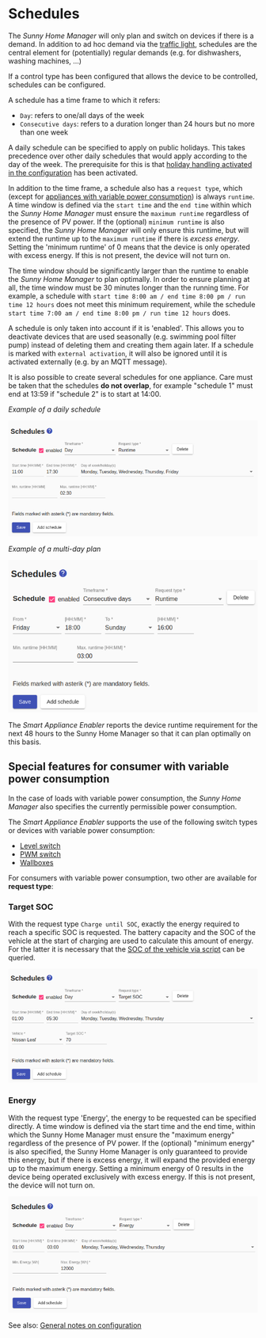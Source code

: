 # Schedules
The *Sunny Home Manager* will only plan and switch on devices if there is a demand. In addition to ad hoc demand via the [traffic light](Status_EN.md), schedules are the central element for (potentially) regular demands (e.g. for dishwashers, washing machines, ...)

If a control type has been configured that allows the device to be controlled, schedules can be configured.

A schedule has a time frame to which it refers:
- `Day`: refers to one/all days of the week
- `Consecutive days`: refers to a duration longer than 24 hours but no more than one week

A daily schedule can be specified to apply on public holidays.
This takes precedence over other daily schedules that would apply according to the day of the week. The prerequisite for this is that [holiday handling activated in the configuration](Settings_EN.md#user-content-holidays) has been activated.

In addition to the time frame, a schedule also has a `request type`, which (except for [appliances with variable power consumption](variablePowerConsumption)) is always `runtime`. A time window is defined via the `start time` and the `end time` within which the *Sunny Home Manager* must ensure the `maximum runtime` regardless of the presence of PV power. If the (optional) `minimum runtime` is also specified, the *Sunny Home Manager* will only ensure this runtime, but will extend the runtime up to the `maximum runtime` if there is *excess energy*. Setting the 'minimum runtime' of 0 means that the device is only operated with excess energy. If this is not present, the device will not turn on.

The time window should be significantly larger than the runtime to enable the *Sunny Home Manager* to plan optimally. In order to ensure planning at all, the time window must be 30 minutes longer than the running time. For example, a schedule with `start time 8:00 am / end time 8:00 pm / run time 12 hours` does not meet this minimum requirement, while the schedule `start time 7:00 am / end time 8:00 pm / run time 12 hours` does.

A schedule is only taken into account if it is 'enabled'. This allows you to deactivate devices that are used seasonally (e.g. swimming pool filter pump) instead of deleting them and creating them again later. If a schedule is marked with `external activation`, it will also be ignored until it is activated externally (e.g. by an MQTT message).

It is also possible to create several schedules for one appliance. Care must be taken that the schedules **do not overlap**, for example "schedule 1" must end at 13:59 if "schedule 2" is to start at 14:00.

_Example of a daily schedule_

![Schaltzeiten Tagesplan](../pics/fe/ScheduleDayRuntime_EN.png)

_Example of a multi-day plan_

![Schaltzeiten Mehrtagesplan](../pics/fe/ScheduleConsecutiveDaysRuntime_EN.png)

The *Smart Appliance Enabler* reports the device runtime requirement for the next 48 hours to the Sunny Home Manager so that it can plan optimally on this basis.

## Special features  for consumer with variable power consumption
<a name="variablePowerConsumption">

In the case of loads with variable power consumption, the *Sunny Home Manager* also specifies the currently permissible power consumption.

The *Smart Appliance Enabler* supports the use of the following switch types or devices with variable power consumption:
* [Level switch](LevelSwitch_EN.md)
* [PWM switch](PwmSwitch_EN.md)
* [Wallboxes](EVCharger_EN.md)

For consumers with variable power consumption, two other are available for **request type**:

### Target SOC
With the request type `Charge until SOC`, exactly the energy required to reach a specific SOC is requested. The battery capacity and the SOC of the vehicle at the start of charging are used to calculate this amount of energy. For the latter it is necessary that the [SOC of the vehicle via script](soc/SOC_EN.md) can be queried.

![Requirement type SOC](../pics/fe/ScheduleDaySoc_EN.png)

### Energy
With the request type 'Energy', the energy to be requested can be specified directly. A time window is defined via the start time and the end time, within which the Sunny Home Manager must ensure the "maximum energy" regardless of the presence of PV power. If the (optional) "minimum energy" is also specified, the Sunny Home Manager is only guaranteed to provide this energy, but if there is excess energy, it will expand the provided energy up to the maximum energy. Setting a minimum energy of 0 results in the device being operated exclusively with excess energy. If this is not present, the device will not turn on.

![Energy requirement type](../pics/fe/ScheduleDayEnergy_EN.png)

See also: [General notes on configuration](Configuration_EN.md)
